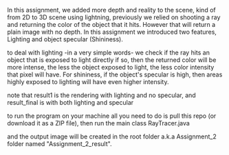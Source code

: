 In this assignment, we added more depth and reality to the scene, kind of from 2D to 3D scene using lightning,
previously we relied on shooting a ray and returning the color of the object that it hits. However that will 
return a plain image with no depth. In this assignment we introduced two features, Lighting and object specular (Shininess).

to deal with lighting -in a very simple words- we check if the ray hits an object that is exposed to light directly
if so, then the returned color will be more intense, the less the object exposed to light, the less color intensity
that pixel will have. For shininess, if the object's specular is high, then areas highly exposed to lighting will have even higher intensity.

note that result1 is the rendering with lighting and no specular, and result_final is with both lighting and specular

to run the program on your machine all you need to do is pull this repo (or download it as a ZIP file), then run the main class RayTracer.java

and the output image will be created in the root folder a.k.a Assignment_2 folder named "Assignment_2_result".

